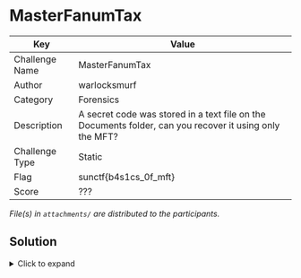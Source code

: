 # MasterFanumTax

| Key            | Value                                                                                |
|----------------|--------------------------------------------------------------------------------------|
| Challenge Name | MasterFanumTax                                                                       |
| Author         | warlocksmurf                                                                         |
| Category       | Forensics                                                                            |
| Description    | A secret code was stored in a text file on the Documents folder, can you recover it using only the MFT? |
| Challenge Type | Static                                                                               |
| Flag           | sunctf{b4s1cs_0f_mft}                                                                |
| Score          | ???                                                                                  |

*File(s) in `attachments/` are distributed to the participants.*

## Solution

<details>
<summary>Click to expand</summary>

Intended solution: Parse and analyze the MFT for .txt files in Documents folder, and carve the flag file using its offset.

```
➜ .\MFTECmd.exe -f 'C:\Users\ooiro\Documents\shared\Created Challlenges\SunwayCTF2024\Forensics\[easy] MasterFanumTax\$MFT' --de 114099
MFTECmd version 1.2.2.1

Author: Eric Zimmerman (saericzimmerman@gmail.com)
https://github.com/EricZimmerman/MFTECmd

Command line: -f C:\Users\ooiro\Documents\shared\Created Challlenges\SunwayCTF2024\Forensics\[easy] MasterFanumTax\$MFT --de 114099

Warning: Administrator privileges not found!

File type: Mft

Processed C:\Users\ooiro\Documents\shared\Created Challlenges\SunwayCTF2024\Forensics\[easy] MasterFanumTax\$MFT in 1.2572 seconds

C:\Users\ooiro\Documents\shared\Created Challlenges\SunwayCTF2024\Forensics\[easy] MasterFanumTax\$MFT: FILE records found: 114,161 (Free records: 6,614) File size: 118MB


Dumping details for file record with key 0001BDB3-00000004

Entry-seq #: 0x1BDB3-0x4, Offset: 0x6F6CC00, Flags: InUse, Log seq #: 0x162C7C19, Base Record entry-seq: 0x0-0x0
Reference count: 0x1, FixUp Data Expected: 05-00, FixUp Data Actual: 00-00 | 00-00 (FixUp OK: True)

**** STANDARD INFO ****
  Attribute #: 0x0, Size: 0x60, Content size: 0x48, Name size: 0x0, ContentOffset 0x18. Resident: True
  Flags: Archive, Max Version: 0x0, Flags 2: None, Class Id: 0x0, Owner Id: 0x0, Security Id: 0x751, Quota charged: 0x0, Update sequence #: 0x1AAFA28

  Created On:         2024-09-08 09:45:24.4321235
  Modified On:        2024-09-08 09:46:16.6508734
  Record Modified On: 2024-09-08 09:46:16.6508734
  Last Accessed On:   2024-09-08 09:46:17.6821033

**** FILE NAME ****
  Attribute #: 0x4, Size: 0x70, Content size: 0x52, Name size: 0x0, ContentOffset 0x18. Resident: True

  File name: flag.txt
  Flags: Archive, Name Type: DosWindows, Reparse Value: 0x0, Physical Size: 0x0, Logical Size: 0x0
  Parent Entry-seq #: 0xCCD2-0x3

  Created On:         2024-09-08 09:45:24.4321235
  Modified On:        2024-09-08 09:45:24.4321235
  Record Modified On: 2024-09-08 09:45:24.4321235
  Last Accessed On:   2024-09-08 09:45:24.4321235

**** OBJECT ID ****
  Attribute #: 0x5, Size: 0x28, Content size: 0x10, Name size: 0x0, ContentOffset 0x18. Resident: True

  Object Id:            82e9222e-6dc5-11ef-a309-000c29accac9
    Object Id MAC:        00:0c:29:ac:ca:c9
    Object Id Created On: 2024-09-08 09:34:14.4076334

  Birth Volume Id:      00000000-0000-0000-0000-000000000000

  Birth Object Id:      00000000-0000-0000-0000-000000000000
  Domain Id:            00000000-0000-0000-0000-000000000000

**** DATA ****
  Attribute #: 0x1, Size: 0x78, Content size: 0x5B, Name size: 0x0, ContentOffset 0x18. Resident: True

  Resident Data

  Data: 48-65-72-65-20-69-73-20-74-68-65-20-73-65-63-72-65-74-20-68-65-78-20-63-6F-64-65-3A-20-37-33-20-37-35-20-36-65-20-36-33-20-37-34-20-36-36-20-37-62-20-36-32-20-33-34-20-37-33-20-33-31-20-36-33-20-37-33-20-35-66-20-33-30-20-36-36-20-35-66-20-36-64-20-36-36-20-37-34-20-37-64

    ASCII:   Here is the secret hex code: 73 75 6e 63 74 66 7b 62 34 73 31 63 73 5f 30 66 5f 6d 66 74 7d
    UNICODE: ???????????????"?????????????????"??%?????"???
```

Unintended solution: Strings the MFT for the encoded flag.

</details>
